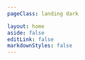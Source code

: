 ```yaml
---
pageClass: landing dark

layout: home
aside: false
editLink: false
markdownStyles: false
---
```


<script setup lang="ts">
import { onBeforeMount } from 'vue'
import { useRouter } from 'vitepress'

const router = useRouter()

onBeforeMount(() => {
  router.go('/en/')
})
</script>
